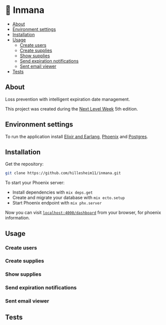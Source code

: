 # 🔗 Inmana
<!--ts-->
   * [About](#about)
   * [Environment settings](#environment-settings)
   * [Installation](#installation)
   * [Usage](#usage)
      * [Create users](#create-users)
      * [Create supplies](#create-supplies)
      * [Show supplies](#show-supplies)
      * [Send expiration notifications](#send-expiration-notifications)
      * [Sent email viewer](#sent-email-viewer)
   * [Tests](#tests)
<!--te-->

## About
Loss prevention with intelligent expiration date management.

This project was created during the [Next Level Week](https://nextlevelweek.com) 5th edition.

## Environment settings
To run the application install [Elixir and Earlang](https://elixir-lang.org/install.html#install), [Phoenix](https://hexdocs.pm/phoenix/installation.html#phoenix) and [Postgres](https://www.postgresql.org/download/).

## Installation

Get the repository:

```bash
git clone https://github.com/hillesheim11/inmana.git
```

To start your Phoenix server:

  * Install dependencies with `mix deps.get`
  * Create and migrate your database with `mix ecto.setup`
  * Start Phoenix endpoint with `mix phx.server`

Now you can visit [`localhost:4000/dashboard`](http://localhost:4000) from your browser, for phoenix information.

## Usage

### Create users
### Create supplies
### Show supplies
### Send expiration notifications
### Sent email viewer
## Tests
